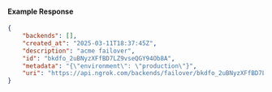 <!-- Code generated for API Clients. DO NOT EDIT. -->

#### Example Response

```json
{
	"backends": [],
	"created_at": "2025-03-11T18:37:45Z",
	"description": "acme failover",
	"id": "bkdfo_2uBNyzXFfBD7LZ9vseQGY94Ob8A",
	"metadata": "{\"environment\": \"production\"}",
	"uri": "https://api.ngrok.com/backends/failover/bkdfo_2uBNyzXFfBD7LZ9vseQGY94Ob8A"
}
```
